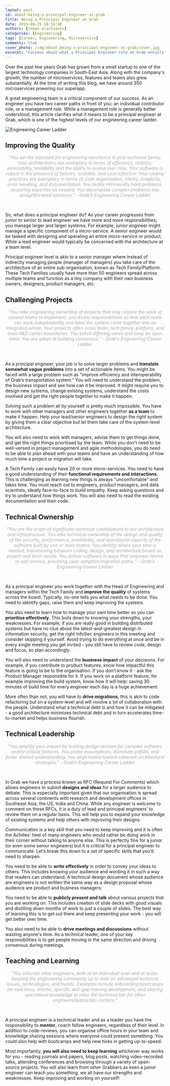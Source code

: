 ```yaml
---
layout: post
id: about-being-a-principal-engineer-at-grab
title: Being a Principal Engineer at Grab
date: 2019-09-25 18:14:40
authors: [roman-atachiants]
categories: [Engineering]
tags: [Career, Engineering, Microservice]
comments: true
cover_photo: /img/about-being-a-principal-engineer-at-grab/cover.jpg
excerpt: "Curious about what a Principal Engineer role at Grab entails? Our Principal Engineers' responsibilities range from solving complex problems, taking care of the system-level architecture, collaborating with cross-functional teams, providing mentorship, and more."
---
```


Over the past few years Grab has grown from a small startup to one of the largest technology companies in South-East Asia. Along with the company's growth, the number of microservices, features and teams also grew substantially. At the time of writing this blog, we have around 350 microservices powering our superapp.

A great engineering team is a critical component of our success. As an engineer you have two career paths in front of you: an individual contributor role, or a management role. While a management role is generally better understood, this article clarifies what it means to be a principal engineer at Grab, which is one of the highest levels of our engineering career ladder.


<div class="post-image-section">
  <img alt="Engineering Career Ladder" src="/img/about-being-a-principal-engineer-at-grab/image1.jpg">
</div>


## Improving the Quality
<div align="center" style="font-style:italic"><font color="A9A9A9">“You set the standard for engineering excellence in your technical family. Your architectures are exemplary in terms of efficiency, stability, extensibility, testability and the ability to evolve over time. Your software is robust in the presence of failures, scalable, and cost-effective. Your coding practices are exemplary in terms of code organization, clarity, simplicity, error handling, and documentation. You tackle intrinsically hard problems, acquiring expertise as needed. You decompose complex problems into straightforward solutions.” - Grab’s Engineering Career Ladder</font></div>
<p>&nbsp;</p>
So, what does a principal engineer do? As your career progresses from junior to senior to lead engineer we have more and more responsibilities; you manage larger and larger systems. For example, junior engineer might manage a specific component of a micro-service. A senior engineer would be tasked with designing and operating an entire micro-service or product. While a lead engineer would typically be concerned with the architecture at a team level.

Principal engineer level is akin to a senior manager where instead of indirectly managing people (manager of managers) you take care of the architecture of an entire sub-organisation, known as Tech Family/Platform. These Tech Families usually have more than 50 engineers spread across multiple teams and function as a tiny company with their own business owners, designers, product managers, etc.

## Challenging Projects

<div align="center" style="font-style:italic"><font color="A9A9A9">“You take engineering ownership of projects that may require the work of several teams to implement; you divide responsibilities so that each team can work independently and have the system come together into an integrated whole. Your projects often cross team, tech family, platform, and even R&D center boundaries. You solicit differing views and keep an open mind. You are adept at building consensus.” - Grab’s Engineering Career Ladder</font></div>
<p>&nbsp;</p>

As a principal engineer, your job is to solve larger problems and **translate somewhat vague problems** into a set of actionable items. You might be faced with a large problem such as “improve efficiency and interoperability of Grab’s transportation system.” You will need to understand the problem, the business impact and see how can it be improved. It might require you to design new systems, change existing systems, understand the costs involved and get the right people together to make it happen.

Solving such a problem all by yourself is pretty much impossible. You have to work with other managers and other engineers together **as a team** to make it happen. Help your lead/senior engineers to design the right system by giving them a clear objective but let them take care of the system-level architecture.  

You will also need to work with managers, advise them to get things done, and get the right things prioritised by the team. While you don’t need to be well-versed in project management and agile methodologies, you do need to be able to plan ahead with your teams and have an understanding of how much time a project or migration will take.

A Tech Family can easily have 20 or more micro-services. You need to have a good understanding of their **functional requirements and interactions**. This is challenging as learning new things is always "uncomfortable" and takes time. You must reach out to engineers, product managers, and data scientists, ideally face-to-face to build empathy. Keep asking questions and try to understand how things work. You will also need to read the existing documentation and their code.

## Technical Ownership

<div align="center" style="font-style:italic"><font color="A9A9A9">“You are the origin of significant technical contributions to our architecture and infrastructure. You take technical ownership of the design and quality of the security, performance, availability, and operational aspects of the software built by one or more teams. You identify where your time is needed, transitioning between coding, design, and architecture based on project and team needs. You deliver software in ways that empower teams to self-service, providing clear adoption/migration paths.” - Grab’s Engineering Career Ladder</font></div>
<p>&nbsp;</p>

As a principal engineer you work together with the Head of Engineering and managers within the Tech Family and **improve the quality** of systems across the board. Typically, no-one tells you what needs to be done. You need to identify gaps, raise them and keep improving the systems.

You also need to learn how to manage your own time better so you can **prioritise effectively**. This boils down to knowing your strengths, your weaknesses. For example, if you are really good in building distributed systems but have no clue about the latest-and-greatest design in information security, get the right InfoSec engineers in this meeting and consider skipping it yourself. Avoid trying to do everything at once and be in every single meeting you get invited - you still have to review code, design and focus, so plan accordingly.

You will also need to understand the **business impact** of your decisions. For example, if you contribute to product features, know how impactful this feature is going to be to the organisation. If you don’t know it - ask the Product Manager responsible for it. If you work on a platform feature, for example improving the build system, know how it will help: saving 30 minutes of build time for every engineer each day is a huge achievement.

More often than not, you will have to **drive migrations**, this is akin to code refactoring but on a system-level and will involve a lot of collaboration with the people. Understand what a technical debt is and how it can be mitigated - a good architecture minimises technical debt and in turn accelerates time-to-market and helps business flourish.

## Technical Leadership

<div align="center" style="font-style:italic"><font color="A9A9A9">“You amplify your impact by leading design reviews for complex software and/or critical features. You probe assumptions, illuminate pitfalls, and foster shared understanding. You align teams toward coherent architectural strategies.” - Grab’s Engineering Career Ladder</font></div>
<p>&nbsp;</p>

In Grab we have a process known as RFC (Request For Comments) which allows engineers to submit **designs and ideas** for a larger audience to debate. This is especially important given that our organisation is spread across several continents with research and development offices in Southeast Asia, the US, India and China. While any engineer is welcome to comment on these RFCs, it is a duty of lead and principal engineers’ to review them on a regular basis. This will help you to expand your knowledge of existing systems and help others with improving their designs.

Communication is a key skill that you need to keep improving and it is often the Achilles' heel of many engineers who would rather be doing work in their corner without talking to anyone else. This is perfectly fine for a junior (or even some senior engineers) but it is critical for a principal engineer to communicate. Let’s break this down to a set of specific skills that you’d need to sharpen.

You need to be able to **write effectively** in order to convey your ideas to others. This includes knowing your audience and wording it in such a way that readers can understand. A technical design document whose audience are engineers is not written the same way as a design proposal whose audience are product and business managers.

You need to be able to **publicly present and talk** about various projects that you are working on. This includes creation of slide decks with good visuals and distilling down months of work to just a couple of slides. The best way of learning this is to get out there and keep presenting your work - you will get better over time.

You also need to be able to **drive meetings and discussions** without wasting anyone's time. As a technical leader, one of your key responsibilities is to get people moving in the same direction and driving consensus during meetings.

## Teaching and Learning

<div align="center" style="font-style:italic"><font color="A9A9A9">“You educate other engineers, both at an individual level and at scale: keeping the engineering community up to date on advanced technical issues, technologies, and trends. Examples include onboarding bootcamps for new hires, interns, specific skill-gap training development, and sharing specialised knowledge to raise the technical bar for other engineers/teams/dev centers.”</font></div>
<p>&nbsp;</p>

A principal engineer is a technical leader and as a leader you have the responsibility to **mentor**, coach fellow engineers, regardless of their level. In addition to code-reviews, you can organise office hours in your team and knowledge sharing sessions where everyone could present something. You could also help with bootcamps and help new hires in getting up-to-speed.

Most importantly, **you will also need to keep learning** whichever way works for you - reading journals and papers, blog posts, watching video-recorded talks, attending conferences and browsing through a variety of open-source projects. You will also learn from other Grabbers as even a junior engineer can teach you something, we all have our strengths and weaknesses. Keep improving and working on yourself!
